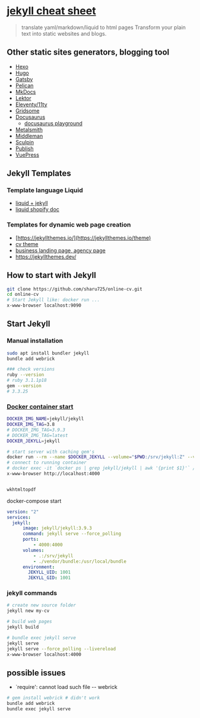 # [jekyll cheat sheet](https://jekyllrb.com/)
> translate yaml/markdown/liquid to html pages
> Transform your plain text into static websites and blogs.

## Other static sites generators, blogging tool
- [Hexo](https://hexo.io/docs/)
- [Hugo](https://gohugo.io/documentation/)
- [Gatsby](https://www.gatsbyjs.com/docs/)
- [Pelican](https://docs.getpelican.com/)
- [MkDocs](https://www.mkdocs.org/#documentation)
- [Lektor](https://www.getlektor.com/docs/)
- [Eleventy/11ty](https://www.11ty.dev/docs/)
- [Gridsome](https://gridsome.org/docs/)
- [Docusaurus](https://docusaurus.io/docs)
  - [docusaurus playground](https://docusaurus.io/docs/playground)
- [Metalsmith](https://metalsmith.io/#documentation)
- [Middleman](https://middlemanapp.com/basics/install/)
- [Sculpin](https://sculpin.io/documentation/)
- [Publish](https://github.com/JohnSundell/Publish) 
- [VuePress](https://vuepress.vuejs.org/guide/)

## Jekyll Templates
### Template language Liquid
* [liquid + jekyll](https://jekyllrb.com/docs/liquid/)
* [liquid shopify doc](https://shopify.github.io/liquid/)

### Templates for dynamic web page creation
* [https://jekyllthemes.io/](https://jekyllthemes.io/theme)
* [cv theme](https://github.com/sharu725/online-cv)
* [business landing page, agency page](https://jekyllthemes.io/jekyll-business-themes)
* https://jekyllthemes.dev/

## How to start with Jekyll
```sh
git clone https://github.com/sharu725/online-cv.git
cd online-cv
# Start Jekyll like: docker run ...
x-www-browser localhost:9090
```


## Start Jekyll

### Manual installation 
```sh
sudo apt install bundler jekyll
bundle add webrick

### check versions 
ruby --version
# ruby 3.1.1p18
gem --version
# 3.3.25
```

### [Docker container start](https://github.com/envygeeks/jekyll-docker/blob/master/README.md)
```sh
DOCKER_IMG_NAME=jekyll/jekyll
DOCKER_IMG_TAG=3.8
# DOCKER_IMG_TAG=3.9.3
# DOCKER_IMG_TAG=latest
DOCKER_JEKYLL=jekyll

# start server with caching gem's
docker run --rm --name $DOCKER_JEKYLL --volume="$PWD:/srv/jekyll:Z" --volume="$PWD/vendor/bundle:/usr/local/bundle:Z" --publish [::1]:4000:4000 $DOCKER_IMG_NAME:$DOCKER_IMG_TAG jekyll serve --force_polling
# connect to running container 
# docker exec -it `docker ps | grep jekyll/jekyll | awk '{print $1}'` /bin/sh
x-www-browser http://localhost:4000


wkhtmltopdf 
```

docker-compose start
```yaml
version: "2"
services:
  jekyll:
      image: jekyll/jekyll:3.9.3
      command: jekyll serve --force_polling
      ports:
          - 4000:4000
      volumes:
          - .:/srv/jekyll
          - ./vendor/bundle:/usr/local/bundle
      environment:
        JEKYLL_UID: 1001
        JEKYLL_GID: 1001
```

### jekyll commands
```sh
# create new source folder
jekyll new my-cv

# build web pages
jekyll build

# bundle exec jekyll serve
jekyll serve
jekyll serve --force_polling --livereload
x-www-browser localhost:4000
```

## possible issues
* `require': cannot load such file -- webrick
```sh
# gem install webrick # didn't work
bundle add webrick
bundle exec jekyll serve
```


